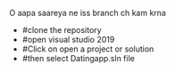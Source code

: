 O aapa saareya ne iss branch ch kam krna

+ #clone the repository
+ #open visual studio 2019
+ #Click on open a project or solution
+ #then select Datingapp.sln file
